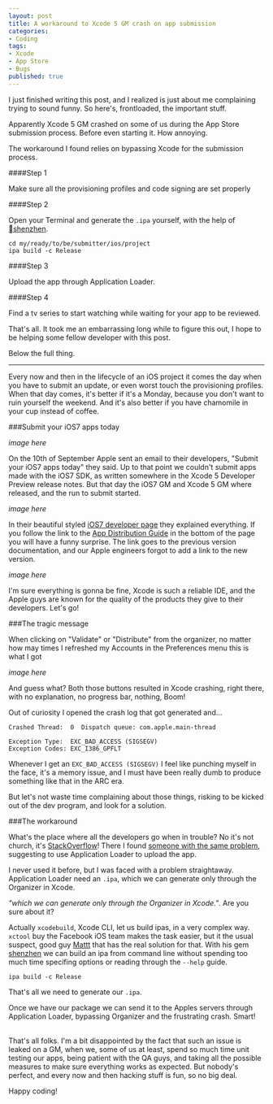 ```yaml
---
layout: post
title: A workaround to Xcode 5 GM crash on app submission
categories:
- Coding
tags:
- Xcode
- App Store
- Bugs
published: true
---
```

I just finished writing this post, and I realized is just about me complaining trying to sound funny. So here's, frontloaded, the important stuff.

Apparently Xcode 5 GM crashed on some of us during the App Store submission process. Before even starting it. How annoying.

The workaround I found relies on bypassing Xcode for the submission process.

####Step 1

Make sure all the provisioning profiles and code signing are set properly

####Step 2

Open your Terminal and generate the `.ipa` yourself, with the help of [shenzhen](https://github.com/nomad/shenzhen).

	cd my/ready/to/be/submitter/ios/project
	ipa build -c Release

####Step 3

Upload the app through Application Loader.

####Step 4

Find a tv series to start watching while waiting for your app to be reviewed.

That's all. It took me an embarrassing long while to figure this out, I hope to be helping some fellow developer with this post.

Below the full thing.

<hr/>

Every now and then in the lifecycle of an iOS project it comes the day when you have to submit an update, or even worst touch the provisioning profiles. When that day comes, it's better if it's a Monday, because you don't want to ruin yourself the weekend. And it's also better if you have chamomile in your cup instead of coffee.

###Submit your iOS7 apps today

_image here_

On the 10th of September Apple sent an email to their developers, "Submit your iOS7 apps today" they said. Up to that point we couldn't submit apps made with the iOS7 SDK, as written somewhere in the Xcode 5 Developer Preview release notes. But that day the iOS7 GM and Xcode 5 GM where released, and the run to submit started.

_image here_

In their beautiful styled [iOS7 developer page](https://developer.apple.com/ios7/) they explained everything. If you follow the link to the [App Distribution Guide](https://developer.apple.com/library/prerelease/ios/documentation/IDEs/Conceptual/AppDistributionGuide/Introduction/Introduction.html) in the bottom of the page you will have a funny surprise. The link goes to the previous version documentation, and our Apple engineers forgot to add a link to the new version.

_image here_

I'm sure everything is gonna be fine, Xcode is such a reliable IDE, and the Apple guys are known for the quality of the products they give to their developers. Let's go!

###The tragic message

When clicking on "Validate" or "Distribute" from the organizer, no matter how may times I refreshed my Accounts in the Preferences menu this is what I got

_image here_

And guess what? Both those buttons resulted in Xcode crashing, right there, with no explanation, no progress bar, nothing, Boom!

Out of curiosity I opened the crash log that got generated and…

	Crashed Thread:  0  Dispatch queue: com.apple.main-thread
	
	Exception Type:  EXC_BAD_ACCESS (SIGSEGV)
	Exception Codes: EXC_I386_GPFLT
	
Whenever I get an `EXC_BAD_ACCESS (SIGSEGV)` I feel like punching myself in the face, it's a memory issue, and I must have been really dumb to produce something like that in the ARC era.

But let's not waste time complaining about those things, risking to be kicked out of the dev program, and look for a solution.

###The workaround

What's the place where all the developers go when in trouble? No it's not church, it's [StackOverflow](stackoverflow.com)! There I found [someone with the same problem](http://stackoverflow.com/questions/18748779/xcode5-gm-crashes-no-identities-are-available-for-signing-then-crash/), suggesting to use Application Loader to upload the app.

I never used it before, but I was faced with a problem straightaway. Application Loader need an `.ipa`, which we can generate only through the Organizer in Xcode.

_"which we can generate only through the Organizer in Xcode."_. Are you sure about it? 

Actually `xcodebuild`, Xcode CLI, let us build ipas, in a very complex way. `xctool` buy the Facebook iOS team makes the task easier, but it the usual suspect, good guy [Mattt](https://github.com/mattt) that has the real solution for that. With his gem [shenzhen](https://github.com/nomad/shenzhen) we can build an ipa from command line without spending too much time specifing options or reading through the `--help` guide.

	ipa build -c Release
	
That's all we need to generate our `.ipa`.

Once we have our package we can send it to the Apples servers through Application Loader, bypassing Organizer and the frustrating crash. Smart!

<br/>
That's all folks. I'm a bit disappointed by the fact that such an issue is leaked on a GM, when we, some of us at least, spend so much time unit testing our apps, being patient with the QA guys, and taking all the possible measures to make sure everything works as expected. But nobody's perfect, and every now and then hacking stuff is fun, so no big deal.

Happy coding!